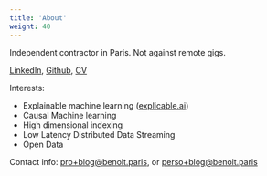 ```yaml
---
title: 'About'
weight: 40
---
```


Independent contractor in Paris. Not against remote gigs.

[LinkedIn](https://www.linkedin.com/in/benoitparis/), [Github](https://github.com/benoitparis), [CV](/CV_Benoit_Paris.pdf)

Interests:

* Explainable machine learning ([explicable.ai](https://explicable.ai))
* Causal Machine learning
* High dimensional indexing
* Low Latency Distributed Data Streaming
* Open Data

Contact info: pro+blog@benoit.paris, or perso+blog@benoit.paris
